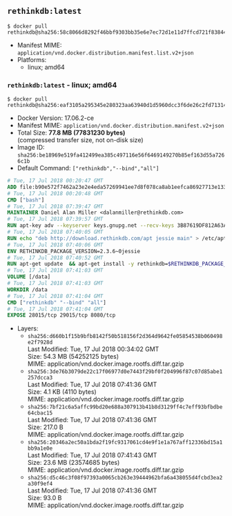 ## `rethinkdb:latest`

```console
$ docker pull rethinkdb@sha256:58c8066d8292f46bbf9303bb35e6e7ec72d1e11d7ffcd721f83844bed87baba4
```

-	Manifest MIME: `application/vnd.docker.distribution.manifest.list.v2+json`
-	Platforms:
	-	linux; amd64

### `rethinkdb:latest` - linux; amd64

```console
$ docker pull rethinkdb@sha256:eaf3105a295345e280323aa63940d1d5960dcc3f6de26c2fd713149c2b808866
```

-	Docker Version: 17.06.2-ce
-	Manifest MIME: `application/vnd.docker.distribution.manifest.v2+json`
-	Total Size: **77.8 MB (77831230 bytes)**  
	(compressed transfer size, not on-disk size)
-	Image ID: `sha256:be18969e519fa412499ea385c497116e56f6469149270b85ef163d55a7266c1b`
-	Default Command: `["rethinkdb","--bind","all"]`

```dockerfile
# Tue, 17 Jul 2018 00:20:47 GMT
ADD file:b90e572f7462a23e2e4eda57269941ee7d8f078ca8ab1eefca86927713e13365 in / 
# Tue, 17 Jul 2018 00:20:48 GMT
CMD ["bash"]
# Tue, 17 Jul 2018 07:39:47 GMT
MAINTAINER Daniel Alan Miller <dalanmiller@rethinkdb.com>
# Tue, 17 Jul 2018 07:39:57 GMT
RUN apt-key adv --keyserver keys.gnupg.net --recv-keys 3B87619DF812A63A8C1005C30742918E5C8DA04A
# Tue, 17 Jul 2018 07:40:05 GMT
RUN echo "deb http://download.rethinkdb.com/apt jessie main" > /etc/apt/sources.list.d/rethinkdb.list
# Tue, 17 Jul 2018 07:40:06 GMT
ENV RETHINKDB_PACKAGE_VERSION=2.3.6~0jessie
# Tue, 17 Jul 2018 07:40:52 GMT
RUN apt-get update 	&& apt-get install -y rethinkdb=$RETHINKDB_PACKAGE_VERSION 	&& rm -rf /var/lib/apt/lists/*
# Tue, 17 Jul 2018 07:41:03 GMT
VOLUME [/data]
# Tue, 17 Jul 2018 07:41:03 GMT
WORKDIR /data
# Tue, 17 Jul 2018 07:41:04 GMT
CMD ["rethinkdb" "--bind" "all"]
# Tue, 17 Jul 2018 07:41:04 GMT
EXPOSE 28015/tcp 29015/tcp 8080/tcp
```

-	Layers:
	-	`sha256:d660b1f15b9bfb8142f50b518156f2d364d9642fe05854538b060498e2f7928d`  
		Last Modified: Tue, 17 Jul 2018 00:34:02 GMT  
		Size: 54.3 MB (54252125 bytes)  
		MIME: application/vnd.docker.image.rootfs.diff.tar.gzip
	-	`sha256:3de76b3079de22c17f06977d0e7443f29bf0f204996f87c07d85abe1257dcca3`  
		Last Modified: Tue, 17 Jul 2018 07:41:36 GMT  
		Size: 4.1 KB (4110 bytes)  
		MIME: application/vnd.docker.image.rootfs.diff.tar.gzip
	-	`sha256:7bf21c6a5affc99bd20e688a307913b41b8d3129ff4c7eff93bfbdbe64cbac15`  
		Last Modified: Tue, 17 Jul 2018 07:41:36 GMT  
		Size: 217.0 B  
		MIME: application/vnd.docker.image.rootfs.diff.tar.gzip
	-	`sha256:20346a2ec50a1bda2f19fc9317061cd4e9f1e1a767aff12336bd15a1bb9a1e0e`  
		Last Modified: Tue, 17 Jul 2018 07:41:43 GMT  
		Size: 23.6 MB (23574685 bytes)  
		MIME: application/vnd.docker.image.rootfs.diff.tar.gzip
	-	`sha256:d5c46c3f08f97393a0065cb263e39444962bfa6a438055d4fcbd3ea2a30f9ef4`  
		Last Modified: Tue, 17 Jul 2018 07:41:36 GMT  
		Size: 93.0 B  
		MIME: application/vnd.docker.image.rootfs.diff.tar.gzip
